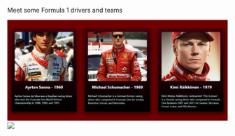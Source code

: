 Meet some Formula 1 drivers and teams

<img class='imagem' src="img/a.png"/>
<img class='imagem' src="img/Captura de tela 2023-09-16 132231.png.png"/>
 
